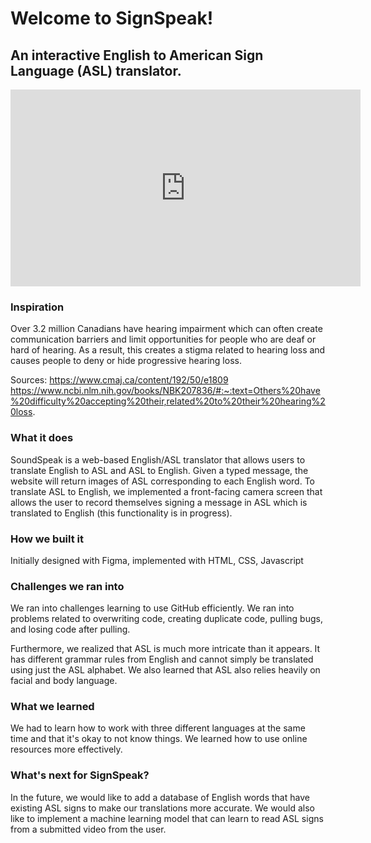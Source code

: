 # Welcome to SignSpeak!
## An interactive English to American Sign Language (ASL) translator.

<iframe width="560" height="315" src="https://www.youtube.com/watch?v=GQubN0S3-zI" frameborder="0" allow="accelerometer; autoplay; clipboard-write; encrypted-media; gyroscope; picture-in-picture" allowfullscreen></iframe>


### Inspiration

Over 3.2 million Canadians have hearing impairment which can often create communication barriers and limit opportunities for people who are deaf or hard of hearing. As a result, this creates a stigma related to hearing loss and causes people to deny or hide progressive hearing loss.

Sources: https://www.cmaj.ca/content/192/50/e1809 https://www.ncbi.nlm.nih.gov/books/NBK207836/#:~:text=Others%20have%20difficulty%20accepting%20their,related%20to%20their%20hearing%20loss.

### What it does

SoundSpeak is a web-based English/ASL translator that allows users to translate English to ASL and ASL to English. Given a typed message, the website will return images of ASL corresponding to each English word. To translate ASL to English, we implemented a front-facing camera screen that allows the user to record themselves signing a message in ASL which is translated to English (this functionality is in progress).

### How we built it

Initially designed with Figma, implemented with HTML, CSS, Javascript

### Challenges we ran into

We ran into challenges learning to use GitHub efficiently. We ran into problems related to overwriting code, creating duplicate code, pulling bugs, and losing code after pulling.

Furthermore, we realized that ASL is much more intricate than it appears. It has different grammar rules from English and cannot simply be translated using just the ASL alphabet. We also learned that ASL also relies heavily on facial and body language.

### What we learned

We had to learn how to work with three different languages at the same time and that it's okay to not know things. We learned how to use online resources more effectively.

### What's next for SignSpeak?

In the future, we would like to add a database of English words that have existing ASL signs to make our translations more accurate. We would also like to implement a machine learning model that can learn to read ASL signs from a submitted video from the user.